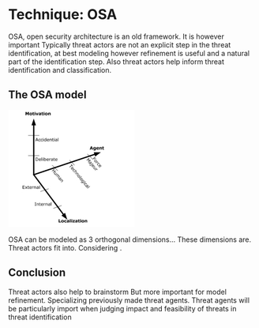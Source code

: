 # Technique: OSA

OSA, open security architecture is an old framework.
It is however important
Typically threat actors are not an explicit step in the threat identification, at best modeling
however refinement is useful and a natural part of the identification step.
Also threat actors help inform threat identification and classification.

## The OSA model
![OSA Model](OSA.jpg)

OSA can be modeled as 3 orthogonal dimensions...
These dimensions are.
Threat actors fit into.
Considering .


## Conclusion
Threat actors also help to brainstorm
But more important for model refinement. 
Specializing previously made threat agents.
Threat agents will be particularly import when judging impact and feasibility of threats in threat identification
